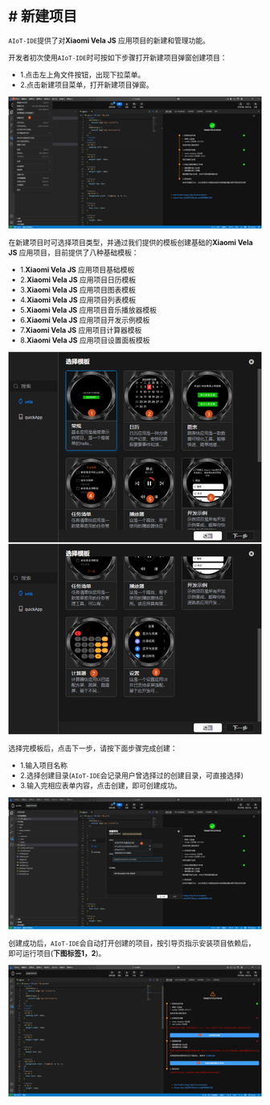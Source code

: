 <!-- 源地址: https://iot.mi.com/vela/quickapp/zh/tools/project/creat-project.html -->

# # 新建项目

`AIoT-IDE`提供了对**Xiaomi Vela JS** 应用项目的新建和管理功能。

开发者初次使用`AIoT-IDE`时可按如下步骤打开新建项目弹窗创建项目：

  * 1.点击左上角文件按钮，出现下拉菜单。
  * 2.点击新建项目菜单，打开新建项目弹窗。

![alt text](../../images/ide-create-project.b0a85829.png)

在新建项目时可选择项目类型，并通过我们提供的模板创建基础的**Xiaomi Vela JS** 应用项目，目前提供了八种基础模板：

  * 1.**Xiaomi Vela JS** 应用项目基础模板
  * 2.**Xiaomi Vela JS** 应用项目日历模板
  * 3.**Xiaomi Vela JS** 应用项目图表模板
  * 4.**Xiaomi Vela JS** 应用项目列表模板
  * 5.**Xiaomi Vela JS** 应用项目音乐播放器模板
  * 6.**Xiaomi Vela JS** 应用项目开发示例模板
  * 7.**Xiaomi Vela JS** 应用项目计算器模板
  * 8.**Xiaomi Vela JS** 应用项目设置面板模板

![](../../images/ide-project-template.c1a89590.png) ![](../../images/ide-project-template1.03ce3ef6.png)

选择完模板后，点击下一步，请按下面步骤完成创建：

  * 1.输入项目名称
  * 2.选择创建目录(`AIoT-IDE`会记录用户曾选择过的创建目录，可直接选择)
  * 3.输入完相应表单内容，点击创建，即可创建成功。

![alt text](../../images/ide-create-project1.dc1a0d1f.png)

创建成功后，`AIoT-IDE`会自动打开创建的项目，按引导页指示安装项目依赖后，即可运行项目(**下图标签1，2**)。

![alt text](../../images/ide-create-success.d01a52ec.png)
